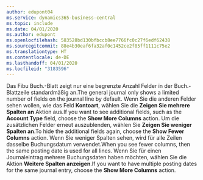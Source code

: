```yaml
---
author: edupont04
ms.service: dynamics365-business-central
ms.topic: include
ms.date: 04/01/2020
ms.author: edupont
ms.openlocfilehash: 583528bd130bfbccb8ee7766fc0c27f6edf62438
ms.sourcegitcommit: 88e4b30eaf6fa32af0c1452ce2f85ff1111c75e2
ms.translationtype: HT
ms.contentlocale: de-DE
ms.lasthandoff: 04/01/2020
ms.locfileid: "3183596"
---
```

<span data-ttu-id="1ec7b-101">Das Fibu Buch.-Blatt zeigt nur eine begrenzte Anzahl Felder in der Buch.-Blattzeile standardmäßig an.</span><span class="sxs-lookup"><span data-stu-id="1ec7b-101">The general journal only shows a limited number of fields on the journal line by default.</span></span> <span data-ttu-id="1ec7b-102">Wenn Sie die anderen Felder sehen wollen, wie das Feld **Kontoart**, wählen Sie die **Zeigen Sie mehrere Spalten an** Aktion aus.</span><span class="sxs-lookup"><span data-stu-id="1ec7b-102">If you want to see additional fields, such as the **Account Type** field, choose the **Show More Columns** action.</span></span> <span data-ttu-id="1ec7b-103">Um die zusätzlichen Felder erneut auszublenden, wählen Sie **Zeigen Sie weniger Spalten an**.</span><span class="sxs-lookup"><span data-stu-id="1ec7b-103">To hide the additional fields again, choose the **Show Fewer Columns** action.</span></span> <span data-ttu-id="1ec7b-104">Wenn Sie weniger Spalten sehen, wird für alle Zeilen dasselbe Buchungsdatum verwendet.</span><span class="sxs-lookup"><span data-stu-id="1ec7b-104">When you see fewer columns, then the same posting date is used for all lines.</span></span> <span data-ttu-id="1ec7b-105">Wenn Sie für einen Journaleintrag mehrere Buchungsdaten haben möchten, wählen Sie die Aktion **Weitere Spalten anzeigen**.</span><span class="sxs-lookup"><span data-stu-id="1ec7b-105">If you want to have multiple posting dates for the same journal entry, choose the **Show More Columns** action.</span></span>  
